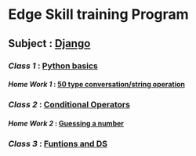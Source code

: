 # Edge Skill training Program
## Subject : [Django](https://www.djangoproject.com/)

### ***Class 1*** : [Python basics](https://github.com/MM-Mamunn/Edge-SkillTraining-Django/blob/main/Python_basics.py)
#### ***Home Work 1*** : [50 type conversation/string operation](https://github.com/MM-Mamunn/Edge-SkillTraining-Django/blob/main/HomeWork1.py)

### ***Class 2*** : [Conditional Operators](https://github.com/MM-Mamunn/Edge-SkillTraining-Django/blob/main/C2_ConditionalOperator.py)
#### ***Home Work 2*** : [Guessing a number](https://github.com/MM-Mamunn/Edge-SkillTraining-Django/blob/main/HomeWork2.py)

### ***Class 3*** : [Funtions and DS](https://github.com/MM-Mamunn/Edge-SkillTraining-Django/tree/main/C3_Functions)
